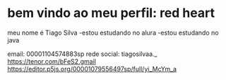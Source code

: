 # bem vindo ao meu perfil: red heart
meu nome é Tiago Silva
-estou estudando no alura
-estou estudando no java

email: 00001104574883sp
rede social: tiagosilvaa._
https://tenor.com/bFeS2.gmail
https://editor.p5js.org/00001079556497sp/full/yi_McYm_a
